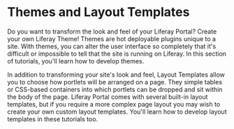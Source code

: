 # Themes and Layout Templates

Do you want to transform the look and feel of your Liferay Portal? Create your
own Liferay Theme! Themes are hot deployable plugins unique to a site. With
themes, you can alter the user interface so completely that it's difficult or
impossible to tell that the site is running on Liferay. In this section of
tutorials, you'll learn how to develop themes.

In addition to transforming your site's look and feel, Layout Templates allow
you to choose how portlets will be arranged on a page. They simple tables or
CSS-based containers into which portlets can be dropped and sit within the body
of the page. Liferay Portal comes with several built-in layout templates, but if
you require a more complex page layout you may wish to create your own custom
layout templates. You'll learn how to develop layout
templates in these tutorials too. 
